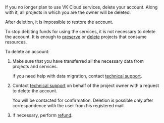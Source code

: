 If you no longer plan to use VK Cloud services, delete your account. Along with it, all projects in which you are the owner will be deleted.

<err>

After deletion, it is impossible to restore the account.

</err>

To stop debiting funds for using the services, it is not necessary to delete the account. It is enough to [preserve](../../service-management/project-settings/manage#project_conservation) or [delete](../../service-management/project-settings/manage#deleting_a_project) projects that consume resources.

To delete an account:

1. Make sure that you have transferred all the necessary data from projects and services.

    If you need help with data migration, contact [technical support](/en/contacts).

1. Contact [technical support](/en/contacts) on behalf of the project owner with a request to delete the account.

    You will be contacted for confirmation. Deletion is possible only after correspondence with the user from his registered mail.

1. If necessary, perform [refund](/en/intro/billing/service-management/refund).
